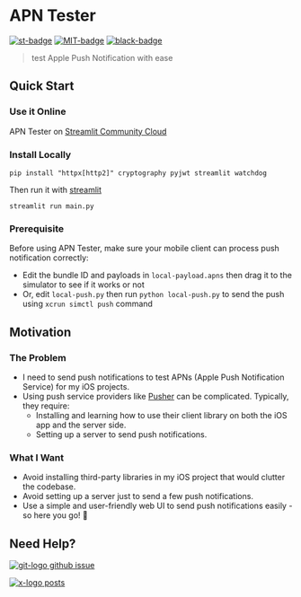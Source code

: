 
# APN Tester

[![st-badge]][apn-tester] [![MIT-badge]][MIT-url] [![black-badge]][black-url]

> test Apple Push Notification with ease

## Quick Start

### Use it Online

APN Tester on [Streamlit Community Cloud](https://apn-tester.streamlit.app)

### Install Locally

`pip install "httpx[http2]" cryptography pyjwt streamlit watchdog`

Then run it with [streamlit]

`streamlit run main.py`

### Prerequisite

Before using APN Tester, make sure your mobile client can process push notification correctly:

- Edit the bundle ID and payloads in `local-payload.apns` then drag it to the simulator to see if it works or not
- Or, edit `local-push.py` then run `python local-push.py` to send the push using `xcrun simctl push` command

## Motivation

### The Problem

- I need to send push notifications to test APNs (Apple Push Notification Service) for my iOS projects.
- Using push service providers like [Pusher](https://pusher.com) can be complicated. Typically, they require:
    - Installing and learning how to use their client library on both the iOS app and the server side.
    - Setting up a server to send push notifications.

### What I Want

- Avoid installing third-party libraries in my iOS project that would clutter the codebase.
- Avoid setting up a server just to send a few push notifications.
- Use a simple and user-friendly web UI to send push notifications easily - so here you go! 🚀

## Need Help?

[![git-logo] github issue][github issue]

[![x-logo] posts][x-post]

[apn-tester]: https://apn-tester.streamlit.app
[black-badge]: https://img.shields.io/badge/code%20style-black-000000.svg
[black-url]: https://github.com/psf/black
[git-logo]: https://api.iconify.design/bi/github.svg?color=%236FD886&width=20
[github issue]: https://github.com/hoishing/apn-tester/issues
[MIT-badge]: https://img.shields.io/github/license/hoishing/ptag
[MIT-url]: https://opensource.org/licenses/MIT
[st-badge]: https://static.streamlit.io/badges/streamlit_badge_black_white.svg
[streamlit]: https://docs.streamlit.io
[x-logo]: https://api.iconify.design/ri:twitter-x-fill.svg?width=20&color=DarkGray
[x-post]: https://x.com/hoishing
